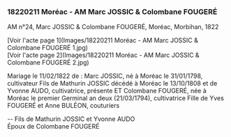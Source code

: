 ### 18220211 Moréac - AM Marc JOSSIC & Colombane FOUGERÉ

AM n°24, Marc JOSSIC & Colombane FOUGERÉ, Moréac, Morbihan, 1822

[Voir l'acte page 1](Images/18220211 Moréac - AM Marc JOSSIC & Colombane FOUGERÉ 1.jpg)  
[Voir l'acte page 2](Images/18220211 Moréac - AM Marc JOSSIC & Colombane FOUGERÉ 2.jpg)


Mariage le 11/02/1822 de :
Marc JOSSIC, né à Moréac le 31/01/1798, cultivateur
Fils de Mathurin JOSSIC décédé à Moréac le 13/10/1808 et de Yvonne AUDO, cultivatrice, présente
ET
Colombane FOUGERÉ, née à Moréac le premier Germinal an deux (21/03/1794), cultivatrice
Fille de Yves FOUGERÉ et Anne BULÉON, couturiers

--
Fils de Mathurin JOSSIC et Yvonne AUDO  
Époux de Colombane FOUGERÉ